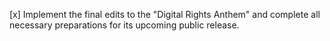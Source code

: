 [x] Implement the final edits to the "Digital Rights Anthem" and complete all necessary preparations for its upcoming public release.